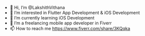 - 👋 Hi, I’m @LakshithVithana
- 👀 I’m interested in Flutter App Development & iOS Development
- 🌱 I’m currently learning iOS Development
- 💞️ I’m a freelancing mobile app developer in Fiverr
- 📫 How to reach me https://www.fiverr.com/share/3KQqka

<!---
LakshithVithana/LakshithVithana is a ✨ special ✨ repository because its `README.md` (this file) appears on your GitHub profile.
You can click the Preview link to take a look at your changes.
--->
